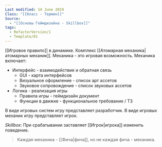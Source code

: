 ```yaml
---
Last modified: 14 June 2024
Class: "[[Класс - Термин]]"
Source:
  - "[[Основы Геймдизайна - Skillbox]]"
tags:
  - RefactorVersion/1
  - Template/01
---
```

[[Игровое правило]] в динамике.
Комплекс [[Атомарная механика|атомарных механик]].
Механика - это игровая возможность. Механика включает:
- Интерфейс - взаимодействие и обратная связь
	- GUI - карта интерфейсов
	- Визуальное оформление - список арт ассетов
	- Звуковое сопровождение - список звуковых ассетов
- Логика - реализация игры
	- Правила игры - геймдизайн документ
	- Функции в движке - функциональное требование / ТЗ

В виде игровых систем игру представляет разработчик.
В виде игровых механик игру представляет игрок.

*Skillbox*: При срабатывании заставляет [[Игрок|игрока]] изменить поведение.

> Каждая механика - [[Фича|фича]], но не каждая фича - механика.

